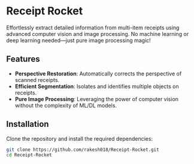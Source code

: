 # Receipt Rocket


Effortlessly extract detailed information from multi-item receipts using advanced computer vision and image processing. No machine learning or deep learning needed—just pure image processing magic!

## Features

- **Perspective Restoration**: Automatically corrects the perspective of scanned receipts.
- **Efficient Segmentation**: Isolates and identifies multiple objects on receipts.
- **Pure Image Processing**: Leveraging the power of computer vision without the complexity of ML/DL models.

## Installation

Clone the repository and install the required dependencies:

```bash
git clone https://github.com/rakesh018/Receipt-Rocket.git
cd Receipt-Rocket
